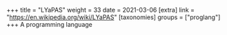 +++
title = "LYaPAS"
weight = 33
date = 2021-03-06
[extra]
link = "https://en.wikipedia.org/wiki/LYaPAS"
[taxonomies]
groups = ["proglang"]
+++
A programming language

